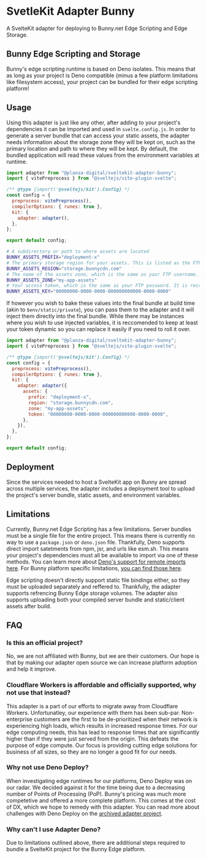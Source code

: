 # SvetleKit Adapter Bunny

A SvelteKit adapter for deploying to Bunny.net Edge Scripting and Edge Storage.

## Bunny Edge Scripting and Storage

Bunny's edge scripting runtime is based on Deno isolates. This means that as long as your project is Deno compatible (minus a few platform limitations like filesystem access), your project can be bundled for their edge scripting platform!

## Usage

Using this adapter is just like any other, after adding to your project's dependencies it can be imported and used in `svelte.config.js`. In order to generate a server bundle that can access your static assets, the adapter needs information about the storage zone they will be kept on, such as the primary location and path to where they will be kept. By default, the bundled application will read these values from the environment variables at runtime.

```javascript
import adapter from "@planza-digital/sveltekit-adapter-bunny";
import { vitePreprocess } from "@sveltejs/vite-plugin-svelte";

/** @type {import('@sveltejs/kit').Config} */
const config = {
  preprocess: vitePreprocess(),
  compilerOptions: { runes: true },
  kit: {
    adapter: adapter(),
  },
};

export default config;
```

```bash
# A subdirectory or path to where assets are located
BUNNY_ASSETS_PREFIX="deployment-x"
# The primary storage region for your assets. This is listed as the FTP hostname on the dashboard. (https://docs.bunny.net/reference/storage-api#storage-endpoints)
BUNNY_ASSETS_REGION="storage.bunnycdn.com"
# The name of the assets zone, which is the same as your FTP username. (https://docs.bunny.net/reference/storage-api#authentication)
BUNNY_ASSETS_ZONE="my-app-assets"
# Your access token, which is the same as your FTP password. It is reccomended to use your Read-Only password here. (https://docs.bunny.net/reference/storage-api#authentication)
BUNNY_ASSETS_KEY="00000000-0000-0000-000000000000-0000-0000"
```

If however you wish to bake these values into the final bundle at build time (akin to `$env/static/private`), you can pass them to the adapter and it will inject them directly into the final bundle. While there may be instances where you wish to use injected variables, it is reccomended to keep at least your token dynamic so you can replace it easily if you need to roll it over.

```javascript
import adapter from "@planza-digital/sveltekit-adapter-bunny";
import { vitePreprocess } from "@sveltejs/vite-plugin-svelte";

/** @type {import('@sveltejs/kit').Config} */
const config = {
  preprocess: vitePreprocess(),
  compilerOptions: { runes: true },
  kit: {
    adapter: adapter({
      assets: {
        prefix: "deployment-x",
        region: "storage.bunnycdn.com",
        zone: "my-app-assets",
        token: "00000000-0000-0000-000000000000-0000-0000",
      },
    }),
  },
};

export default config;
```

## Deployment

Since the services needed to host a SvelteKit app on Bunny are spread across multiple services, the adapter includes a deployment tool to upload the project's server bundle, static assets, and environment variables.

## Limitations

Currently, Bunny.net Edge Scripting has a few limitations. Server bundles must be a single file for the entire project. This means there is currently no way to use a `package.json` or `deno.json` file. Thankfully, Deno supports direct import satetments from npm, jsr, and urls like esm.sh. This means your project's dependencies must all be available to import via one of these methods. You can learn more about [Deno's support for remote imports here](https://docs.deno.com/runtime/fundamentals/modules/#importing-third-party-modules-and-libraries). For Bunny platform specific limitations, [you can find those here](https://docs.bunny.net/docs/edge-scripting-limits).

Edge scripting doesn't directly support static file bindings either, so they must be uploaded separately and reffered to. Thankfully, the adapter supports refrencing Bunny Edge storage volumes. The adapter also supports uploading both your compiled server bundle and static/client assets after build.

## FAQ

### Is this an official project?

No, we are not affiliated with Bunny, but we are their customers. Our hope is that by making our adapter open source we can increase platform adoption and help it improve.

### Cloudflare Workers is affordable and officially supported, why not use that instead?

This adapter is a part of our efforts to migrate away from Cloudflare Workers. Unfortunatley, our experience with them has been sub-par. Non-enterprise customers are the first to be de-prioritized when their network is experiencing high loads, which results in increased response times. For our edge computing needs, this has lead to response times that are significantly higher than if they were just served from the origin. This defeats the purpose of edge compute. Our focus is providing cutting edge solutions for business of all sizes, so they are no longer a good fit for our needs.

### Why not use Deno Deploy?

When investigating edge runtimes for our platforms, Deno Deploy was on our radar. We decided against it for the time being due to a decreasing number of Points of Processing (PoP). Bunny's pricing was much more competetive and offered a more complete platform. This comes at the cost of DX, which we hope to remedy with this adapter. You can read more about challenges with Deno Deploy on the [archived adapter project](https://github.com/dbushell/sveltekit-adapter-deno).

### Why can't I use Adapter Deno?

Due to limitations outlined above, there are additional steps required to bundle a SvelteKit project for the Bunny Edge platform.
